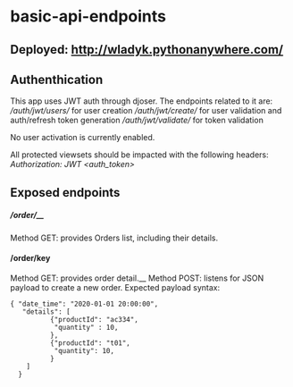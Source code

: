 # basic-api-endpoints

## Deployed: http://wladyk.pythonanywhere.com/

## Authenthication

This app uses JWT auth through djoser. The endpoints related to it are:
_/auth/jwt/users/_ for user creation
_/auth/jwt/create/_ for user validation and auth/refresh token generation
_/auth/jwt/validate/_ for token validation

No user activation is currently enabled.

All protected viewsets should be impacted with the following headers:
_Authorization: JWT <auth_token>_ 

## Exposed endpoints

##### /order/__
Method GET: provides Orders list, including their details.

#### /order/key
Method GET: provides order detail.__
Method POST: listens for JSON payload to create a new order. Expected payload syntax:
```
{ "date_time": "2020-01-01 20:00:00",
   "details": [
          {"productId": "ac334",
           "quantity" : 10,
          },
          {"productId": "t01",
           "quantity": 10,
          }
    ]
  }
```
  
  
  

